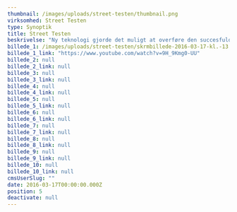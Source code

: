 ```yaml
---
thumbnail: /images/uploads/street-testen/thumbnail.png
virksomhed: Street Testen
type: Synoptik
title: Street Testen
beskrivelse: "Ny teknologi gjorde det muligt at overføre den succesfulde online synstest til Synoptiks butiksvinduer, hvor kunderne døgnet rundt kunne få tjekket deres syn og bestille en gratis synsprøve. Den interaktive street test formåede effektivt at skabe stopeffekt og trække kunder ind i butikkerne. \n\n"
billede_1: /images/uploads/street-testen/skrmbillede-2016-03-17-kl.-13.26.52.png
billede_1_link: "https://www.youtube.com/watch?v=9H_9Kmg0-UU"
billede_2: null
billede_2_link: null
billede_3: null
billede_3_link: null
billede_4: null
billede_4_link: null
billede_5: null
billede_5_link: null
billede_6: null
billede_6_link: null
billede_7: null
billede_7_link: null
billede_8: null
billede_8_link: null
billede_9: null
billede_9_link: null
billede_10: null
billede_10_link: null
cmsUserSlug: ""
date: 2016-03-17T00:00:00.000Z
position: 5
deactivate: null
---
```


